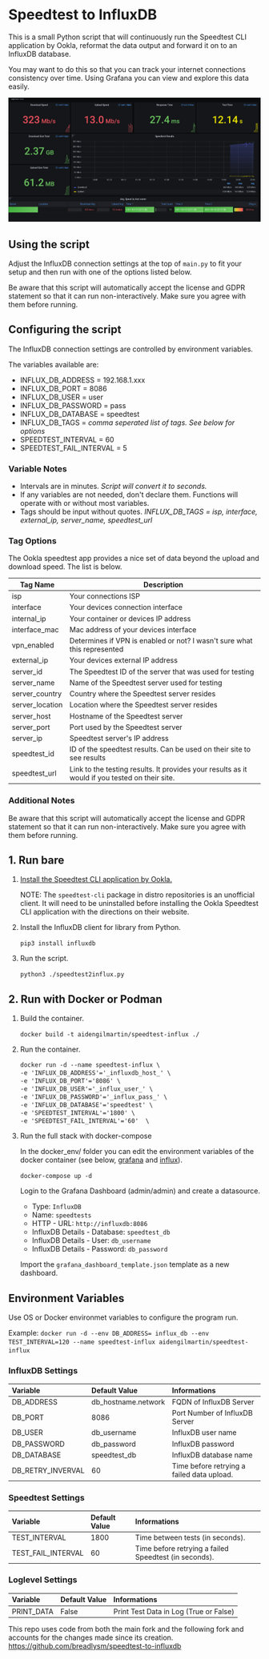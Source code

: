 # Speedtest to InfluxDB

This is a small Python script that will continuously run the Speedtest CLI application by Ookla, reformat the data output and forward it on to an InfluxDB database.

You may want to do this so that you can track your internet connections consistency over time. Using Grafana you can view and explore this data easily.

![Grafana Dashboard](https://github.com/M-Desormeaux/speedtest-to-influxdb/blob/master/dashboard.png)

## Using the script

Adjust the InfluxDB connection settings at the top of `main.py` to fit your setup and then run with one of the options listed below.

Be aware that this script will automatically accept the license and GDPR statement so that it can run non-interactively. Make sure you agree with them before running.

## Configuring the script

The InfluxDB connection settings are controlled by environment variables.

The variables available are:
- INFLUX_DB_ADDRESS = 192.168.1.xxx
- INFLUX_DB_PORT = 8086
- INFLUX_DB_USER = user
- INFLUX_DB_PASSWORD = pass
- INFLUX_DB_DATABASE = speedtest
- INFLUX_DB_TAGS = *comma seperated list of tags. See below for options*
- SPEEDTEST_INTERVAL = 60
- SPEEDTEST_FAIL_INTERVAL = 5

### Variable Notes
- Intervals are in minutes. *Script will convert it to seconds.*
- If any variables are not needed, don't declare them. Functions will operate with or without most variables. 
- Tags should be input without quotes. *INFLUX_DB_TAGS = isp, interface, external_ip, server_name, speedtest_url*

###
  
### Tag Options
The Ookla speedtest app provides a nice set of data beyond the upload and download speed. The list is below. 

| Tag Name 	| Description 	|
|-	|-	|
| isp 	| Your connections ISP 	|
| interface 	| Your devices connection interface 	|
| internal_ip 	| Your container or devices IP address 	|
| interface_mac 	| Mac address of your devices interface 	|
| vpn_enabled 	| Determines if VPN is enabled or not? I wasn't sure what this represented 	|
| external_ip 	| Your devices external IP address 	|
| server_id 	| The Speedtest ID of the server that  was used for testing 	|
| server_name 	| Name of the Speedtest server used  for testing 	|
| server_country 	| Country where the Speedtest server  resides 	|
| server_location | Location where the Speedtest server  resides  |
| server_host 	| Hostname of the Speedtest server 	|
| server_port 	| Port used by the Speedtest server 	|
| server_ip 	| Speedtest server's IP address 	|
| speedtest_id 	| ID of the speedtest results. Can be  used on their site to see results 	|
| speedtest_url 	| Link to the testing results. It provides your results as it would if you tested on their site.  	|

### Additional Notes
Be aware that this script will automatically accept the license and GDPR statement so that it can run non-interactively. Make sure you agree with them before running.

## 1. Run bare

1. [Install the Speedtest CLI application by Ookla.](https://www.speedtest.net/apps/cli)

    NOTE: The `speedtest-cli` package in distro repositories is an unofficial client. It will need to be uninstalled before installing the Ookla Speedtest CLI application with the directions on their website.

2. Install the InfluxDB client for library from Python.

    `pip3 install influxdb`

3. Run the script.

    `python3 ./speedtest2influx.py`

## 2. Run with Docker or Podman

1. Build the container.

    `docker build -t aidengilmartin/speedtest-influx ./`

2. Run the container.

    ```
    docker run -d --name speedtest-influx \
    -e 'INFLUX_DB_ADDRESS'='_influxdb_host_' \
    -e 'INFLUX_DB_PORT'='8086' \
    -e 'INFLUX_DB_USER'='_influx_user_' \
    -e 'INFLUX_DB_PASSWORD'='_influx_pass_' \
    -e 'INFLUX_DB_DATABASE'='speedtest' \
    -e 'SPEEDTEST_INTERVAL'='1800' \
    -e 'SPEEDTEST_FAIL_INTERVAL'='60'  \
    ```

3. Run the full stack with docker-compose

    In the docker_env/ folder you can edit the environment variables of the docker container (see below, [grafana](https://grafana.com/docs/grafana/latest/installation/docker/) and [influx](https://hub.docker.com/_/influxdb)). 

    `docker-compose up -d`

    Login to the Grafana Dashboard (admin/admin) and create a datasource. 
    - Type: `InfluxDB`
    - Name: `speedtests`
    - HTTP - URL: `http://influxdb:8086`
    - InfluxDB Details - Database: `speedtest_db`
    - InfluxDB Details - User: `db_username`
    - InfluxDB Details - Password: `db_password`

    Import the `grafana_dashboard_template.json` template as a new dashboard.

## Environment Variables

Use OS or Docker environmet variables to configure the program run.

Example: `docker run -d --env DB_ADDRESS= influx_db --env TEST_INTERVAL=120 --name speedtest-influx aidengilmartin/speedtest-influx`
### InfluxDB Settings

| Variable          | Default Value        | Informations                                                 |
|:------------------|:---------------------|:-------------------------------------------------------------|
| DB_ADDRESS        | db_hostname.network  | FQDN of InfluxDB Server                                      |
| DB_PORT           | 8086                 | Port Number of InfluxDB Server                               |
| DB_USER           | db_username          | InfluxDB user name                                           |
| DB_PASSWORD       | db_password          | InfluxDB password                                            |
| DB_DATABASE       | speedtest_db         | InfluxDB database name                                       |
| DB_RETRY_INVERVAL | 60                   | Time before retrying a failed data upload.                   |


### Speedtest Settings

| Variable           | Default Value          | Informations                                               |
|:-------------------|:-----------------------|:-----------------------------------------------------------|
| TEST_INTERVAL      | 1800                   | Time between tests (in seconds).                           |
| TEST_FAIL_INTERVAL | 60                     | Time before retrying a failed Speedtest (in seconds).      |

### Loglevel Settings

| Variable         | Default Value          | Informations                                                                                  |
|:-----------------|:-----------------------|:----------------------------------------------------------------------------------------------|
| PRINT_DATA       | False                  | Print Test Data in Log (True or False)                                                        | 


This repo uses code from both the main fork and the following fork and accounts for the changes made since its creation.
https://github.com/breadlysm/speedtest-to-influxdb

